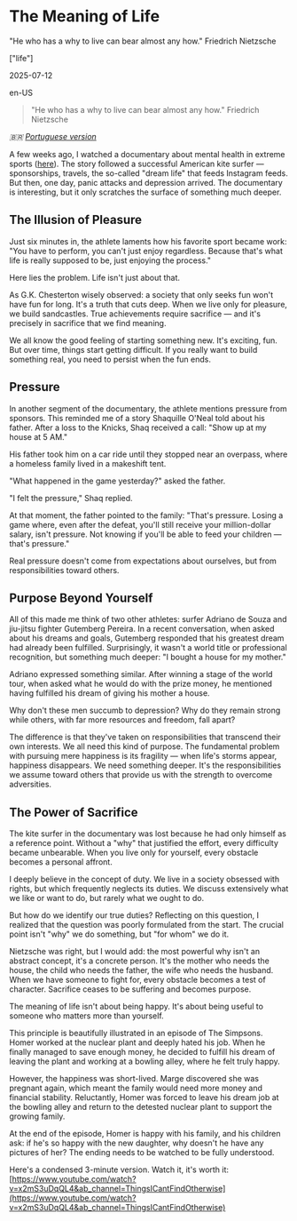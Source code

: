 # The Meaning of Life

"He who has a why to live can bear almost any how." Friedrich Nietzsche

["life"]

2025-07-12

en-US

> "He who has a why to live can bear almost any how." Friedrich Nietzsche

<i class="text-center w-full text-base">🇧🇷 [Portuguese version](/blog/o-sentido-da-vida)</i>

A few weeks ago, I watched a documentary about mental health in extreme sports ([here](https://www.youtube.com/watch?v=zBCxypVJIN8&ab_channel=DirtyHabits)). The story followed a successful American kite surfer — sponsorships, travels, the so-called "dream life" that feeds Instagram feeds. But then, one day, panic attacks and depression arrived. The documentary is interesting, but it only scratches the surface of something much deeper.

## The Illusion of Pleasure

Just six minutes in, the athlete laments how his favorite sport became work: "You have to perform, you can't just enjoy regardless. Because that's what life is really supposed to be, just enjoying the process."

Here lies the problem. Life isn't just about that.

As G.K. Chesterton wisely observed: a society that only seeks fun won't have fun for long. It's a truth that cuts deep. When we live only for pleasure, we build sandcastles. True achievements require sacrifice — and it's precisely in sacrifice that we find meaning.

We all know the good feeling of starting something new. It's exciting, fun. But over time, things start getting difficult. If you really want to build something real, you need to persist when the fun ends.

## Pressure

In another segment of the documentary, the athlete mentions pressure from sponsors. This reminded me of a story Shaquille O'Neal told about his father. After a loss to the Knicks, Shaq received a call: "Show up at my house at 5 AM."

His father took him on a car ride until they stopped near an overpass, where a homeless family lived in a makeshift tent.

"What happened in the game yesterday?" asked the father.

"I felt the pressure," Shaq replied.

At that moment, the father pointed to the family: "That's pressure. Losing a game where, even after the defeat, you'll still receive your million-dollar salary, isn't pressure. Not knowing if you'll be able to feed your children — that's pressure."

Real pressure doesn't come from expectations about ourselves, but from responsibilities toward others.

## Purpose Beyond Yourself

All of this made me think of two other athletes: surfer Adriano de Souza and jiu-jitsu fighter Gutemberg Pereira. In a recent conversation, when asked about his dreams and goals, Gutemberg responded that his greatest dream had already been fulfilled. Surprisingly, it wasn't a world title or professional recognition, but something much deeper: "I bought a house for my mother."

Adriano expressed something similar. After winning a stage of the world tour, when asked what he would do with the prize money, he mentioned having fulfilled his dream of giving his mother a house.

Why don't these men succumb to depression? Why do they remain strong while others, with far more resources and freedom, fall apart?

The difference is that they've taken on responsibilities that transcend their own interests. We all need this kind of purpose. The fundamental problem with pursuing mere happiness is its fragility — when life's storms appear, happiness disappears. We need something deeper. It's the responsibilities we assume toward others that provide us with the strength to overcome adversities.

## The Power of Sacrifice

The kite surfer in the documentary was lost because he had only himself as a reference point. Without a "why" that justified the effort, every difficulty became unbearable. When you live only for yourself, every obstacle becomes a personal affront.

I deeply believe in the concept of duty. We live in a society obsessed with rights, but which frequently neglects its duties. We discuss extensively what we like or want to do, but rarely what we ought to do.

But how do we identify our true duties? Reflecting on this question, I realized that the question was poorly formulated from the start. The crucial point isn't "why" we do something, but "for whom" we do it.

Nietzsche was right, but I would add: the most powerful why isn't an abstract concept, it's a concrete person. It's the mother who needs the house, the child who needs the father, the wife who needs the husband. When we have someone to fight for, every obstacle becomes a test of character. Sacrifice ceases to be suffering and becomes purpose.

The meaning of life isn't about being happy. It's about being useful to someone who matters more than yourself.

This principle is beautifully illustrated in an episode of The Simpsons. Homer worked at the nuclear plant and deeply hated his job. When he finally managed to save enough money, he decided to fulfill his dream of leaving the plant and working at a bowling alley, where he felt truly happy.

However, the happiness was short-lived. Marge discovered she was pregnant again, which meant the family would need more money and financial stability. Reluctantly, Homer was forced to leave his dream job at the bowling alley and return to the detested nuclear plant to support the growing family.

At the end of the episode, Homer is happy with his family, and his children ask: if he's so happy with the new daughter, why doesn't he have any pictures of her? The ending needs to be watched to be fully understood.

Here's a condensed 3-minute version. Watch it, it's worth it: [https://www.youtube.com/watch?v=x2mS3uDqQL4&ab_channel=ThingsICantFindOtherwise](https://www.youtube.com/watch?v=x2mS3uDqQL4&ab_channel=ThingsICantFindOtherwise)
